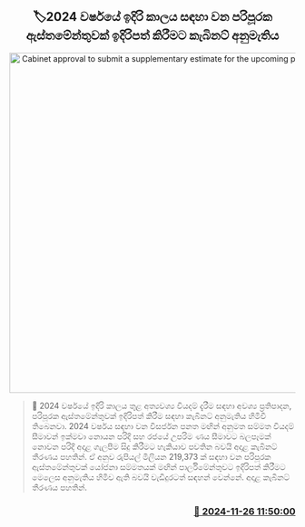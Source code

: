 <p align='center'><b><h2 align='center' title='Cabinet approval to submit a supplementary estimate for the upcoming period of 2024'>🏷2024 වර්ෂයේ ඉදිරි කාලය සඳහා වන පරිපූරක ඇස්තමේන්තුවක් ඉදිරිපත් කිරීමට කැබිනට් අනුමැතිය</h2></b></p>
<p align='center'><img src='https://helakuru.sgp1.cdn.digitaloceanspaces.com/esana/images/lib/cabinet-updates[1].jpg' width='600' alt='Cabinet approval to submit a supplementary estimate for the upcoming period of 2024'></p>

>📝 2024 වර්ෂයේ ඉදිරි කාලය තුළ අත්‍යවශ්‍ය වියදම් දැරීම සඳහා අවශ්‍ය ප්‍රතිපාදන, පරිපූරක ඇස්තමේන්තුවක් ඉදිරිපත් කිරීම සඳහා කැබිනට් අනුමැතිය හිමිවී තිබෙනවා.
2024 වර්ෂය සඳහා වන විසර්ජන පනත මඟින් අනුමත සම්මත වියදම් සීමාවන් ඉක්මවා නොයන පරිදි සහ රජයේ උපරිම ණය සීමාවට බලපෑමක් නොවන පරිදි අදාළ ගැලපීම සිදු කිරීමට හැකියාව පවතින බවයි අදාළ කැබිනට් තීරණය පහතින්.
ඒ අනුව රුපියල් මිලියන 219,373 ක් සඳහා වන පරිපූරක ඇස්තමේන්තුවක් යෝජනා සම්මතයක් මඟින් පාර්ලිමේන්තුවට ඉදිරිපත් කිරීමට මෙලෙස අනුමැතිය හිමිව ඇති බවයි වැඩිදුරටත් සඳහන් වෙන්නේ.
අදාළ කැබිනට් තීරණය පහතින්. 


<h3 align='right'><a href='https://www.helakuru.lk/esana/p/105449/'>📅 2024-11-26 11:50:00</a></h3>
